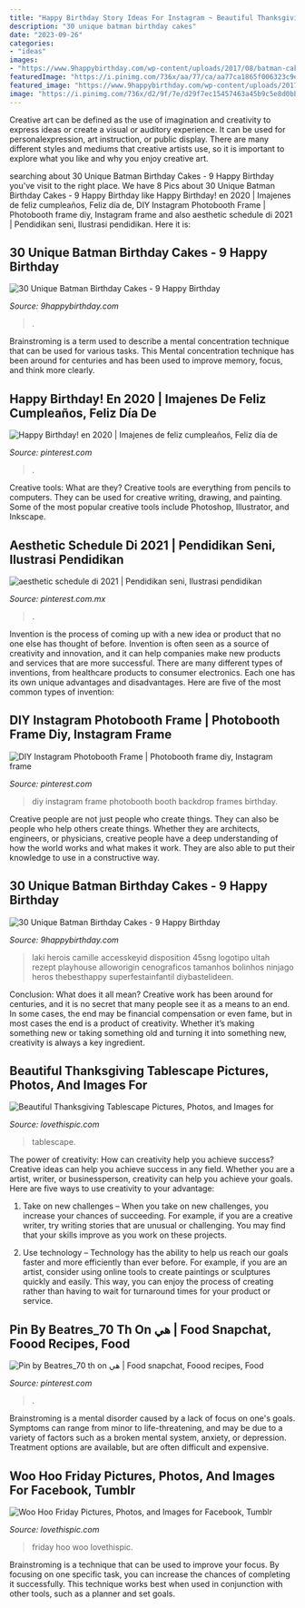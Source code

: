 ```yaml
---
title: "Happy Birthday Story Ideas For Instagram ~ Beautiful Thanksgiving Tablescape Pictures, Photos, And Images For"
description: "30 unique batman birthday cakes"
date: "2023-09-26"
categories:
- "ideas"
images:
- "https://www.9happybirthday.com/wp-content/uploads/2017/08/batman-cakes-640x961.jpg"
featuredImage: "https://i.pinimg.com/736x/aa/77/ca/aa77ca1865f006323c9e1258f3493133.jpg"
featured_image: "https://www.9happybirthday.com/wp-content/uploads/2017/08/Happy-batman-cakes.jpg"
image: "https://i.pinimg.com/736x/d2/9f/7e/d29f7ec15457463a45b9c5e8d0bb0f24--diy-instagram-frames.jpg"
---
```



Creative art can be defined as the use of imagination and creativity to express ideas or create a visual or auditory experience. It can be used for personalexpression, art instruction, or public display. There are many different styles and mediums that creative artists use, so it is important to explore what you like and why you enjoy creative art.

	

		
searching about 30 Unique Batman Birthday Cakes - 9 Happy Birthday you've visit to the right place. We have 8 Pics about 30 Unique Batman Birthday Cakes - 9 Happy Birthday like Happy Birthday! en 2020 | Imajenes de feliz cumpleaños, Feliz día de, DIY Instagram Photobooth Frame | Photobooth frame diy, Instagram frame and also aesthetic schedule di 2021 | Pendidikan seni, Ilustrasi pendidikan. Here it is:
		
    
## 30 Unique Batman Birthday Cakes - 9 Happy Birthday

<img loading=lazy src="https://www.9happybirthday.com/wp-content/uploads/2017/08/Happy-batman-cakes.jpg" onerror="this.onerror=null;this.src='https://tse2.mm.bing.net/th?id=OIP.51P9xjw1e_3qFOGyc4yw7wHaJQ&amp;pid=15.1';" alt="30 Unique Batman Birthday Cakes - 9 Happy Birthday">

_Source: 9happybirthday.com_

>. 

	

Brainstroming is a term used to describe a mental concentration technique that can be used for various tasks. This Mental concentration technique has been around for centuries and has been used to improve memory, focus, and think more clearly.

    
## Happy Birthday! En 2020 | Imajenes De Feliz Cumpleaños, Feliz Día De

<img loading=lazy src="https://i.pinimg.com/736x/59/79/4d/59794d2fa95ed16b1bbcc22da60452af.jpg" onerror="this.onerror=null;this.src='https://tse4.mm.bing.net/th?id=OIP.dQa8jfpwxeTa93G4uLASUwHaLG&amp;pid=15.1';" alt="Happy Birthday! en 2020 | Imajenes de feliz cumpleaños, Feliz día de">

_Source: pinterest.com_

>. 

	

Creative tools: What are they?
Creative tools are everything from pencils to computers. They can be used for creative writing, drawing, and painting. Some of the most popular creative tools include Photoshop, Illustrator, and Inkscape.

    
## Aesthetic Schedule Di 2021 | Pendidikan Seni, Ilustrasi Pendidikan

<img loading=lazy src="https://i.pinimg.com/736x/aa/77/ca/aa77ca1865f006323c9e1258f3493133.jpg" onerror="this.onerror=null;this.src='https://tse1.mm.bing.net/th?id=OIP.-2M9b5xU9yK0K9Pc0GI_eAHaNK&amp;pid=15.1';" alt="aesthetic schedule di 2021 | Pendidikan seni, Ilustrasi pendidikan">

_Source: pinterest.com.mx_

>. 

	

Invention is the process of coming up with a new idea or product that no one else has thought of before. Invention is often seen as a source of creativity and innovation, and it can help companies make new products and services that are more successful. There are many different types of inventions, from healthcare products to consumer electronics. Each one has its own unique advantages and disadvantages. Here are five of the most common types of invention: 

    
## DIY Instagram Photobooth Frame | Photobooth Frame Diy, Instagram Frame

<img loading=lazy src="https://i.pinimg.com/736x/d2/9f/7e/d29f7ec15457463a45b9c5e8d0bb0f24--diy-instagram-frames.jpg" onerror="this.onerror=null;this.src='https://tse1.mm.bing.net/th?id=OIP.r9b3NRgDJCahP0kNBG4PcQHaJ3&amp;pid=15.1';" alt="DIY Instagram Photobooth Frame | Photobooth frame diy, Instagram frame">

_Source: pinterest.com_

>diy instagram frame photobooth booth backdrop frames birthday. 

	

Creative people are not just people who create things. They can also be people who help others create things. Whether they are architects, engineers, or physicians, creative people have a deep understanding of how the world works and what makes it work. They are also able to put their knowledge to use in a constructive way.

    
## 30 Unique Batman Birthday Cakes - 9 Happy Birthday

<img loading=lazy src="https://www.9happybirthday.com/wp-content/uploads/2017/08/batman-cakes-640x961.jpg" onerror="this.onerror=null;this.src='https://tse1.mm.bing.net/th?id=OIP.mXDlCZRtpSnn21hxLFUMBgHaLH&amp;pid=15.1';" alt="30 Unique Batman Birthday Cakes - 9 Happy Birthday">

_Source: 9happybirthday.com_

>laki herois camille accesskeyid disposition 45sng logotipo ultah rezept playhouse alloworigin cenograficos tamanhos bolinhos ninjago heros thebesthappy superfestainfantil diybastelideen. 

	

Conclusion: What does it all mean?
Creative work has been around for centuries, and it is no secret that many people see it as a means to an end. In some cases, the end may be financial compensation or even fame, but in most cases the end is a product of creativity. Whether it’s making something new or taking something old and turning it into something new, creativity is always a key ingredient.

    
## Beautiful Thanksgiving Tablescape Pictures, Photos, And Images For

<img loading=lazy src="http://www.lovethispic.com/uploaded_images/48704-Beautiful-Thanksgiving-Tablescape.jpg" onerror="this.onerror=null;this.src='https://tse3.mm.bing.net/th?id=OIP.oVJ0aUOpzDBTCeORNsXWcQHaKt&amp;pid=15.1';" alt="Beautiful Thanksgiving Tablescape Pictures, Photos, and Images for">

_Source: lovethispic.com_

>tablescape. 

	

The power of creativity: How can creativity help you achieve success?
Creative ideas can help you achieve success in any field. Whether you are a artist, writer, or businessperson, creativity can help you achieve your goals. Here are five ways to use creativity to your advantage: 
1. Take on new challenges – When you take on new challenges, you increase your chances of succeeding. For example, if you are a creative writer, try writing stories that are unusual or challenging. You may find that your skills improve as you work on these projects. 

2. Use technology – Technology has the ability to help us reach our goals faster and more efficiently than ever before. For example, if you are an artist, consider using online tools to create paintings or sculptures quickly and easily. This way, you can enjoy the process of creating rather than having to wait for turnaround times for your product or service. 


    
## Pin By Beatres_70 Th On هي | Food Snapchat, Foood Recipes, Food

<img loading=lazy src="https://i.pinimg.com/736x/b8/fe/85/b8fe859a3d3888b0d74fd18fda618bc8.jpg" onerror="this.onerror=null;this.src='https://tse3.mm.bing.net/th?id=OIP.NttHpIXuvVINlNL54wgDsAHaNK&amp;pid=15.1';" alt="Pin by Beatres_70 th on هي | Food snapchat, Foood recipes, Food">

_Source: pinterest.com_

>. 

	

Brainstroming is a mental disorder caused by a lack of focus on one's goals. Symptoms can range from minor to life-threatening, and may be due to a variety of factors such as a broken mental system, anxiety, or depression. Treatment options are available, but are often difficult and expensive.

    
## Woo Hoo Friday Pictures, Photos, And Images For Facebook, Tumblr

<img loading=lazy src="http://www.lovethispic.com/uploaded_images/119579-Woo-Hoo-Friday.jpg?1" onerror="this.onerror=null;this.src='https://tse4.mm.bing.net/th?id=OIP.CqZLYFaZEDAuOOWNw660QgHaKL&amp;pid=15.1';" alt="Woo Hoo Friday Pictures, Photos, and Images for Facebook, Tumblr">

_Source: lovethispic.com_

>friday hoo woo lovethispic. 

	

Brainstroming is a technique that can be used to improve your focus. By focusing on one specific task, you can increase the chances of completing it successfully. This technique works best when used in conjunction with other tools, such as a planner and set goals.

